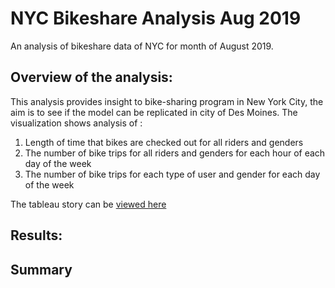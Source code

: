 # NYC Bikeshare Analysis Aug 2019

An analysis of bikeshare data of NYC for month of August 2019.

## Overview of the analysis:
This analysis provides insight to bike-sharing program in New York City, the aim is to see if the model can be replicated in city of Des Moines. The visualization shows analysis of :

  1. Length of time that bikes are checked out for all riders and genders
  2. The number of bike trips for all riders and genders for each hour of each day of the week
  3. The number of bike trips for each type of user and gender for each day of the week

The tableau story can be [viewed here](https://public.tableau.com/views/NYCBikeshareAug19Analysis/NYCBikeshareAugust19Analysis?:language=en-US&publish=yes&:display_count=n&:origin=viz_share_link)

## Results:


## Summary
